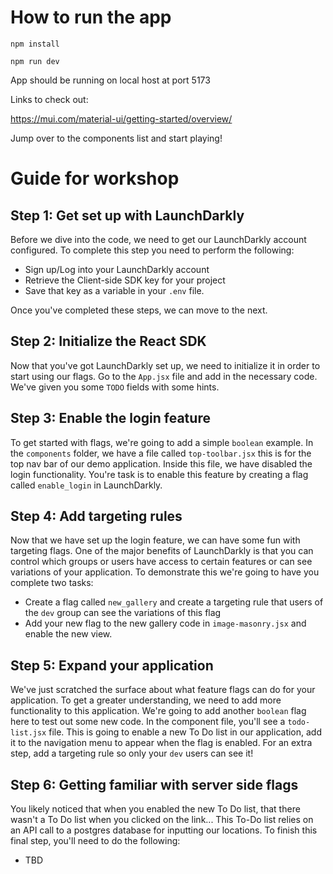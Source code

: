 # How to run the app

```shell
npm install

npm run dev
```

App should be running on local host at port 5173

Links to check out:

https://mui.com/material-ui/getting-started/overview/

Jump over to the components list and start playing!


# Guide for workshop

## Step 1: Get set up with LaunchDarkly 
Before we dive into the code, we need to get our LaunchDarkly account configured. To complete this step you need to perform the following:
* Sign up/Log into your LaunchDarkly account
* Retrieve the Client-side SDK key for your project
* Save that key as a variable in your `.env` file.

Once you've completed these steps, we can move to the next. 

## Step 2: Initialize the React SDK 
Now that you've got LaunchDarkly set up, we need to initialize it in order to start using our flags. Go to the `App.jsx` file and add in the necessary code. We've given you some `TODO` fields with some hints. 

## Step 3: Enable the login feature
To get started with flags, we're going to add a simple `boolean` example. In the `components` folder, we have a file called `top-toolbar.jsx` this is for the top nav bar of our demo application. Inside this file, we have disabled the login functionality. You're task is to enable this feature by creating a flag called `enable_login` in LaunchDarkly. 

## Step 4: Add targeting rules
Now that we have set up the login feature, we can have some fun with targeting flags. One of the major benefits of LaunchDarkly is that you can control which groups or users have access to certain features or can see variations of your application. To demonstrate this we're going to have you complete two tasks:
* Create a flag called `new_gallery` and create a targeting rule that users of the `dev` group can see the variations of this flag
* Add your new flag to the new gallery code in `image-masonry.jsx` and enable the new view.

## Step 5: Expand your application
We've just scratched the surface about what feature flags can do for your application. To get a greater understanding, we need to add more functionality to this application. We're going to add another `boolean` flag here to test out some new code. In the component file, you'll see a `todo-list.jsx` file. This is going to enable a new To Do list in our application, add it to the navigation menu to appear when the flag is enabled. For an extra step, add a targeting rule so only your `dev` users can see it! 

## Step 6: Getting familiar with server side flags
You likely noticed that when you enabled the new To Do list, that there wasn't a To Do list when you clicked on the link... This To-Do list relies on an API call to a postgres database for inputting our locations. To finish this final step, you'll need to do the following:
* TBD